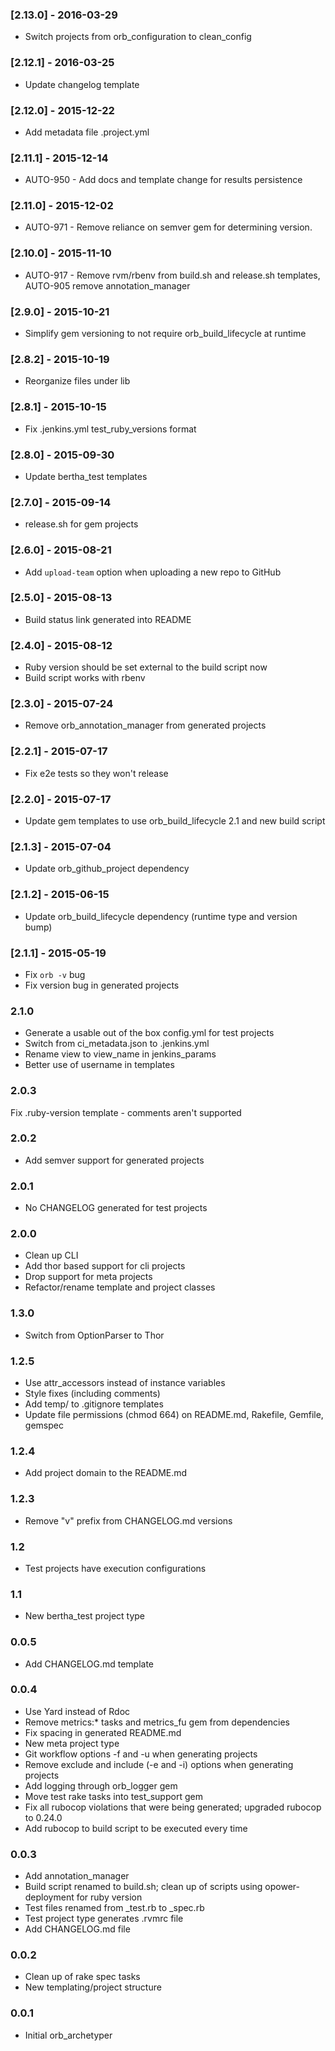 ### [2.13.0] - 2016-03-29
* Switch projects from orb_configuration to clean_config

### [2.12.1] - 2016-03-25
* Update changelog template

### [2.12.0] - 2015-12-22
* Add metadata file .project.yml

### [2.11.1] - 2015-12-14
* AUTO-950 - Add docs and template change for results persistence

### [2.11.0] - 2015-12-02
* AUTO-971 - Remove reliance on semver gem for determining version.

### [2.10.0] - 2015-11-10
* AUTO-917 - Remove rvm/rbenv from build.sh and release.sh templates, AUTO-905 remove annotation_manager

### [2.9.0] - 2015-10-21
* Simplify gem versioning to not require orb_build_lifecycle at runtime

### [2.8.2] - 2015-10-19
* Reorganize files under lib

### [2.8.1] - 2015-10-15
* Fix .jenkins.yml test_ruby_versions format

### [2.8.0] - 2015-09-30
* Update bertha_test templates

### [2.7.0] - 2015-09-14
* release.sh for gem projects

### [2.6.0] - 2015-08-21
* Add `upload-team` option when uploading a new repo to GitHub

### [2.5.0] - 2015-08-13
* Build status link generated into README

### [2.4.0] - 2015-08-12
* Ruby version should be set external to the build script now
* Build script works with rbenv

### [2.3.0] - 2015-07-24
* Remove orb_annotation_manager from generated projects

### [2.2.1] - 2015-07-17
* Fix e2e tests so they won't release

### [2.2.0] - 2015-07-17
* Update gem templates to use orb_build_lifecycle 2.1 and new build script

### [2.1.3] - 2015-07-04
* Update orb_github_project dependency

### [2.1.2] - 2015-06-15
* Update orb_build_lifecycle dependency (runtime type and version bump)

### [2.1.1] - 2015-05-19
* Fix `orb -v` bug
* Fix version bug in generated projects

### 2.1.0
* Generate a usable out of the box config.yml for test projects
* Switch from ci_metadata.json to .jenkins.yml
* Rename view to view_name in jenkins_params
* Better use of username in templates

### 2.0.3
Fix .ruby-version template - comments aren't supported

### 2.0.2
* Add semver support for generated projects

### 2.0.1
* No CHANGELOG generated for test projects

### 2.0.0
* Clean up CLI
* Add thor based support for cli projects
* Drop support for meta projects
* Refactor/rename template and project classes

### 1.3.0
* Switch from OptionParser to Thor

### 1.2.5
* Use attr_accessors instead of instance variables
* Style fixes (including comments)
* Add temp/ to .gitignore templates
* Update file permissions (chmod 664) on README.md, Rakefile, Gemfile, gemspec

### 1.2.4
* Add project domain to the README.md

### 1.2.3
* Remove "v" prefix from CHANGELOG.md versions

### 1.2
* Test projects have execution configurations

### 1.1
* New bertha_test project type

### 0.0.5
* Add CHANGELOG.md template

### 0.0.4
* Use Yard instead of Rdoc
* Remove metrics:* tasks and metrics_fu gem from dependencies
* Fix spacing in generated README.md
* New meta project type
* Git workflow options -f and -u when generating projects
* Remove exclude and include (-e and -i) options when generating projects
* Add logging through orb_logger gem
* Move test rake tasks into test_support gem
* Fix all rubocop violations that were being generated; upgraded rubocop to 0.24.0
* Add rubocop to build script to be executed every time

### 0.0.3
* Add annotation_manager
* Build script renamed to build.sh; clean up of scripts using opower-deployment for ruby version
* Test files renamed from _test.rb to _spec.rb
* Test project type generates .rvmrc file
* Add CHANGELOG.md file

### 0.0.2
* Clean up of rake spec tasks
* New templating/project structure

### 0.0.1
* Initial orb_archetyper
